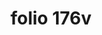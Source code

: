---
layout: edition
title: folio 176v
manuscript: Florence, Biblioteca Marucelliana, Carte Rajna XIX.15
sigla: R
iip: r176v.tif
milestone: 352
---